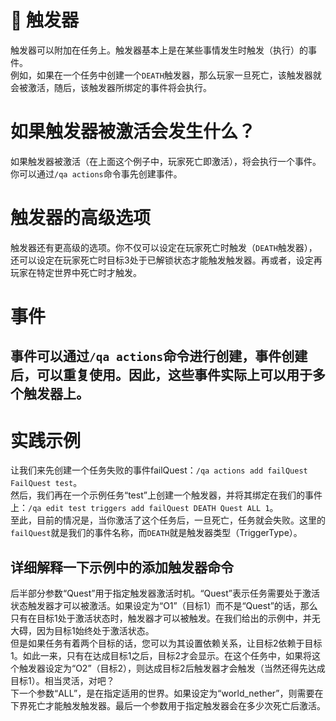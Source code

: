 # 🎁 触发器<!-- {docsify-ignore-all} -->
触发器可以附加在任务上。触发器基本上是在某些事情发生时触发（执行）的事件。  
例如，如果在一个任务中创建一个```DEATH```触发器，那么玩家一旦死亡，该触发器就会被激活，随后，该触发器所绑定的事件将会执行。
# 如果触发器被激活会发生什么？
如果触发器被激活（在上面这个例子中，玩家死亡即激活），将会执行一个事件。你可以通过```/qa actions```命令事先创建事件。
# 触发器的高级选项
触发器还有更高级的选项。你不仅可以设定在玩家死亡时触发（```DEATH```触发器），还可以设定在玩家死亡时目标3处于已解锁状态才能触发触发器。再或者，设定再玩家在特定世界中死亡时才触发。  
# 事件
事件可以通过```/qa actions```命令进行创建，事件创建后，可以重复使用。因此，这些事件实际上可以用于多个触发器上。  
---
# 实践示例
让我们来先创建一个任务失败的事件failQuest：```/qa actions add failQuest FailQuest test```。  
然后，我们再在一个示例任务“test”上创建一个触发器，并将其绑定在我们的事件上：```/qa edit test triggers add failQuest DEATH Quest ALL 1```。  
至此，目前的情况是，当你激活了这个任务后，一旦死亡，任务就会失败。这里的```failQuest```就是我们的事件名称，而```DEATH```就是触发器类型（TriggerType）。  
## 详细解释一下示例中的添加触发器命令
后半部分参数“Quest”用于指定触发器激活时机。“Quest”表示任务需要处于激活状态触发器才可以被激活。如果设定为“O1”（目标1）而不是“Quest”的话，那么只有在目标1处于激活状态时，触发器才可以被触发。在我们给出的示例中，并无大碍，因为目标1始终处于激活状态。  
但是如果任务有着两个目标的话，您可以为其设置依赖关系，让目标2依赖于目标1。如此一来，只有在达成目标1之后，目标2才会显示。在这个任务中，如果将这个触发器设定为“O2”（目标2），则达成目标2后触发器才会触发（当然还得先达成目标1）。相当灵活，对吧？  
下一个参数“ALL”，是在指定适用的世界。如果设定为“world_nether”，则需要在下界死亡才能触发触发器。最后一个参数用于指定触发器会在多少次死亡后激活。
